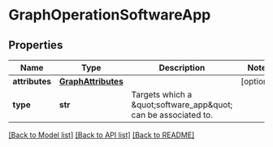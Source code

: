 # GraphOperationSoftwareApp

## Properties
Name | Type | Description | Notes
------------ | ------------- | ------------- | -------------
**attributes** | [**GraphAttributes**](GraphAttributes.md) |  | [optional] 
**type** | **str** | Targets which a \&quot;software_app\&quot; can be associated to. | 

[[Back to Model list]](../README.md#documentation-for-models) [[Back to API list]](../README.md#documentation-for-api-endpoints) [[Back to README]](../README.md)

